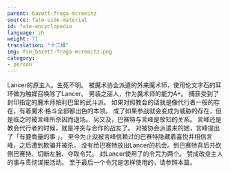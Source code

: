 ```yaml
---
parent: bazett-fraga-mcremitz
source: fate-side-material
id: fate-encyclopedia
language: zh
weight: 71
translation: "十三维"
img: fsm_bazett-fraga-mcremitz.png
category:
- person
---
```


Lancer的原主人。生死不明。
被魔术协会派遣的外来魔术师，使用伦文字石的耳环做为触媒召唤除了Lancer。
男装之丽人，作为魔术师的能力A+。
捕获受到了封印指定的魔术师帕利巴里的武斗派。
如果对照教会的话就是像代行者一般的存在，有着魔术·格斗全部都出色的本领。
成了如果参战就会变成为威胁的存在，但是临之时被言峰所杀因而退场。
另又及，巴赛特与言峰是故知的关系。
言峰还是教会代行者的时候，就是冲突与合作的战友了。
对被协会派遣来的她，言峰提出了「有要商量的事 」。
至今为止没被言峰信赖过的巴赛特隐藏着喜悦并相信言峰，之后遭到欺骗并被杀。
没有给巴赛特放出Lancer的机会。到巴赛特背后并砍倒巴赛特、切断左腕、夺取令咒。
对Lancer使用了的令咒为两个。
赞成改变主人的事与贯彻谍报活动。
至于最后一个令咒是怎样使用的，请参照本篇。
